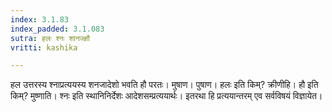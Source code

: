 ```yaml
---
index: 3.1.83
index_padded: 3.1.083
sutra: हलः श्नः शानज्ज्ञौ
vritti: kashika

---
```

हल उत्तरस्य श्नाप्रत्ययस्य शनजादेशो भवति हौ परतः। मुषाण। पुषाण। हलः इति किम्? क्रीणीहि। हौ इति किम्? मुष्णाति। श्नः इति स्थानिनिर्देशः आदेशसम्प्रत्ययार्थः। इतरथा हि प्रत्ययान्तरम् एव सर्वविषयं विज्ञायेत।